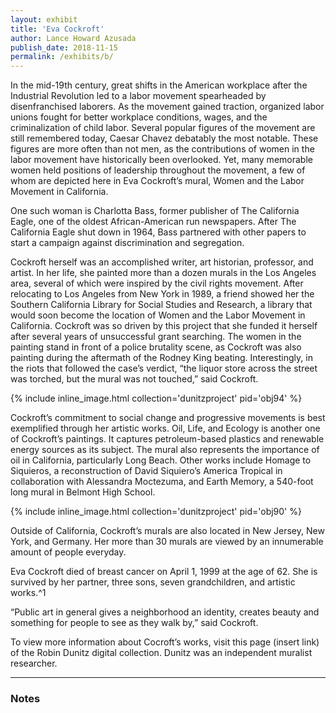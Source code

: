 ```yaml
---
layout: exhibit
title: 'Eva Cockroft'
author: Lance Howard Azusada
publish_date: 2018-11-15
permalink: /exhibits/b/
---
```


In the mid-19th century, great shifts in the American workplace after the Industrial Revolution led to a labor movement spearheaded by disenfranchised laborers. As the movement gained traction, organized labor unions fought for better workplace conditions, wages, and the criminalization of child labor. Several popular figures of the movement are still remembered today, Caesar Chavez debatably the most notable. These figures are more often than not men, as the contributions of women in the labor movement have historically been overlooked. Yet, many memorable women held positions of leadership throughout the movement, a few of whom are depicted here in Eva Cockroft’s mural, Women and the Labor Movement in California. 

One such woman is Charlotta Bass, former publisher of The California Eagle, one of the oldest African-American run newspapers. After The California Eagle shut down in 1964, Bass partnered with other papers to start a campaign against discrimination and segregation.

Cockroft herself was an accomplished writer, art historian, professor, and artist. In her life, she painted more than a dozen murals in the Los Angeles area, several of which were inspired by the civil rights movement. After relocating to Los Angeles from New York in 1989, a friend showed her the Southern California Library for Social Studies and Research, a library that would soon become the location of Women and the Labor Movement in California. Cockroft was so driven by this project that she funded it herself after several years of unsuccessful grant searching. The women in the painting stand in front of a police brutality scene, as Cockroft was also painting during the aftermath of the Rodney King beating. Interestingly, in the riots that followed the case’s verdict, “the liquor store across the street was torched, but the mural was not touched,” said Cockroft.

{% include inline_image.html collection='dunitzproject' pid='obj94' %}

Cockroft’s commitment to social change and progressive movements is best exemplified through her artistic works. Oil, Life, and Ecology is another one of Cockroft’s paintings. It captures petroleum-based plastics and renewable energy sources as its subject. The mural also represents the importance of oil in California, particularly Long Beach. Other works include Homage to Siquieros, a reconstruction of David Siquiero’s America Tropical in collaboration with Alessandra Moctezuma, and Earth Memory, a 540-foot long mural in Belmont High School.

{% include inline_image.html collection='dunitzproject' pid='obj90' %}

Outside of California, Cockroft’s murals are also located in New Jersey, New York, and Germany. Her more than 30 murals are viewed by an innumerable amount of people everyday.

Eva Cockroft died of breast cancer on April 1, 1999 at the age of 62. She is survived by her partner, three sons, seven grandchildren, and artistic works.^1

“Public art in general gives a neighborhood an identity, creates beauty and something for people to see as they walk by,” said Cockroft.

To view more information about Cocroft’s works, visit this page (insert link) of the Robin Dunitz digital collection. Dunitz was an independent muralist researcher.

---

### Notes

[^1]: Oliver, Myrna. “Eva Cockroft; Venice Muralist Who Used Art to Explore Social Themes.” Los Angeles Times, https://www.latimes.com/archives/la-xpm-1999-apr-09-me-25678-story.html. Accessed 30 April 2020.
